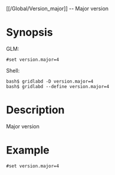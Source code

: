 [[/Global/Version_major]] -- Major version

# Synopsis

GLM:

~~~
#set version.major=4
~~~

Shell:

~~~
bash$ gridlabd -D version.major=4
bash$ gridlabd --define version.major=4
~~~

# Description

Major version

# Example

~~~
#set version.major=4
~~~
